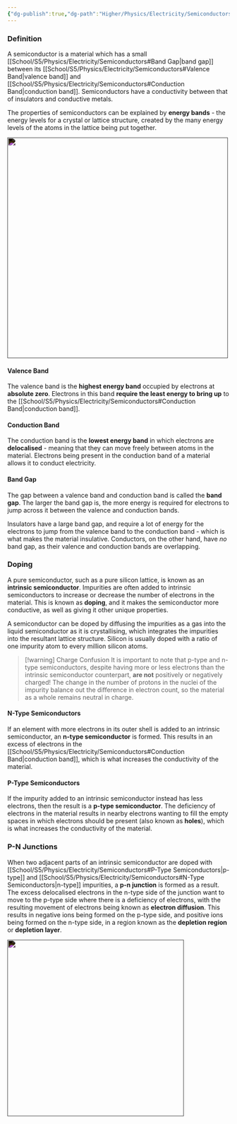 ```yaml
---
{"dg-publish":true,"dg-path":"Higher/Physics/Electricity/Semiconductors.md","dg-permalink":"physics/semiconductors","permalink":"/physics/semiconductors/"}
---
```



### Definition
A semiconductor is a material which has a small [[School/S5/Physics/Electricity/Semiconductors#Band Gap\|band gap]] between its [[School/S5/Physics/Electricity/Semiconductors#Valence Band\|valence band]] and [[School/S5/Physics/Electricity/Semiconductors#Conduction Band\|conduction band]]. Semiconductors have a conductivity between that of insulators and conductive metals.

The properties of semiconductors can be explained by **energy bands** - the energy levels for a crystal or lattice structure, created by the many energy levels of the atoms in the lattice being put together.

<img src="https://energyeducation.ca/wiki/images/thumb/f/f1/2000px-Band_gap_comparison.svg.png/780px-2000px-Band_gap_comparison.svg.png" width="500" style="filter: invert(1)">

#### Valence Band
The valence band is the **highest energy band** occupied by electrons at **absolute zero**. Electrons in this band **require the least energy to bring up** to the [[School/S5/Physics/Electricity/Semiconductors#Conduction Band\|conduction band]].

#### Conduction Band
The conduction band is the **lowest energy band** in which electrons are **delocalised** - meaning that they can move freely between atoms in the material. Electrons being present in the conduction band of a material allows it to conduct electricity.

#### Band Gap
The gap between a valence band and conduction band is called the **band gap**. The larger the band gap is, the more energy is required for electrons to jump across it between the valence and conduction bands.

Insulators have a large band gap, and require a lot of energy for the electrons to jump from the valence band to the conduction band - which is what makes the material insulative. Conductors, on the other hand, have *no* band gap, as their valence and conduction bands are overlapping.

### Doping
A pure semiconductor, such as a pure silicon lattice, is known as an **intrinsic semiconductor**. Impurities are often added to intrinsic semiconductors to increase or decrease the number of electrons in the material. This is known as **doping**, and it makes the semiconductor more conductive, as well as giving it other unique properties.

A semiconductor can be doped by diffusing the impurities as a gas into the liquid semiconductor as it is crystallising, which integrates the impurities into the resultant lattice structure. Silicon is usually doped with a ratio of one impurity atom to every million silicon atoms.

> [!warning] Charge Confusion
> It is important to note that p-type and n-type semiconductors, despite having more or less electrons than the intrinsic semiconductor counterpart, **are not** positively or negatively charged! The change in the number of protons in the nuclei of the impurity balance out the difference in electron count, so the material as a whole remains neutral in charge.

#### N-Type Semiconductors
If an element with more electrons in its outer shell is added to an intrinsic semiconductor, an **n-type semiconductor** is formed. This results in an excess of electrons in the [[School/S5/Physics/Electricity/Semiconductors#Conduction Band\|conduction band]], which is what increases the conductivity of the material.

#### P-Type Semiconductors
If the impurity added to an intrinsic semiconductor instead has less electrons, then the result is a **p-type semiconductor**. The deficiency of electrons in the material results in nearby electrons wanting to fill the empty spaces in which electrons should be present (also known as **holes**), which is what increases the conductivity of the material.

### P-N Junctions
When two adjacent parts of an intrinsic semiconductor are doped with [[School/S5/Physics/Electricity/Semiconductors#P-Type Semiconductors\|p-type]] and [[School/S5/Physics/Electricity/Semiconductors#N-Type Semiconductors\|n-type]] impurities, a **p-n junction** is formed as a result. The excess delocalised electrons in the n-type side of the junction want to move to the p-type side where there is a deficiency of electrons, with the resulting movement of electrons being known as **electron diffusion**. This results in negative ions being formed on the p-type side, and positive ions being formed on the n-type side, in a region known as the **depletion region** or **depletion layer**.

<img src="https://upload.wikimedia.org/wikipedia/commons/thumb/3/3e/Pn_Junction_Diffusion_and_Drift.svg/375px-Pn_Junction_Diffusion_and_Drift.svg.png" width="400" style="filter: invert(1)">


